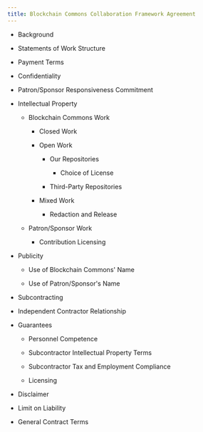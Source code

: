 ```yaml
---
title: Blockchain Commons Collaboration Framework Agreement
---
```


- Background

- Statements of Work Structure

- Payment Terms

- Confidentiality

- Patron/Sponsor Responsiveness Commitment

- Intellectual Property

  - Blockchain Commons Work

    - Closed Work

    - Open Work

      - Our Repositories

        - Choice of License

      - Third-Party Repositories

    - Mixed Work

      - Redaction and Release

  - Patron/Sponsor Work

    - Contribution Licensing

- Publicity

  - Use of Blockchain Commons' Name

  - Use of Patron/Sponsor's Name

- Subcontracting

- Independent Contractor Relationship

- Guarantees

  - Personnel Competence

  - Subcontractor Intellectual Property Terms

  - Subcontractor Tax and Employment Compliance

  - Licensing

- Disclaimer

- Limit on Liability

- General Contract Terms
